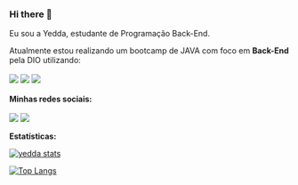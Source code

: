   ### Hi there 👋

Eu sou a Yedda, estudante de Programação Back-End.
<br>

Atualmente estou realizando um bootcamp de JAVA com foco em <strong>Back-End</strong> pela DIO utilizando:
<br> <br> 
 <img src="https://img.shields.io/badge/CSS3-1572B6?style=for-the-badge&logo=css3&logoColor=white" />
 <img src="https://img.shields.io/badge/JavaScript-F7DF1E?style=for-the-badge&logo=javascript&logoColor=black" />
 <img src="https://img.shields.io/badge/java-E34F26?style=for-the-badge&logo=java&logocolor=yellow" />
 <br><br>
 <strong>Minhas redes sociais:</strong>
 <br><br>
 <a href="https://www.instagram.com/yeddacamps/" target="_blank"><img src="https://img.shields.io/badge/Instagram-E4405F?style=for-the-badge&logo=instagram&logoColor=white" /></a> <a href="https://www.linkedin.com/in/yedda-leticia-campos-716a98242?lipi=urn%3Ali%3Apage%3Ad_flagship3_profile_view_base_contact_details%3BfvCJ%2F3bSTs6Hkkf5gfL9cQ%3D%3D" target="_blank"><img src="https://img.shields.io/badge/LinkedIn-0077B5?style=for-the-badge&logo=linkedin&logoColor=white" /></a>

 <strong>Estatísticas:</strong>

 [![yedda stats](https://github-readme-stats.vercel.app/api?username=yeddacampos)](https://github.com/anuraghazra/github-readme-stats)

 [![Top Langs](https://github-readme-stats.vercel.app/api/top-langs/?username=yeddacampos)](https://github.com/anuraghazra/github-readme-stats)
 

